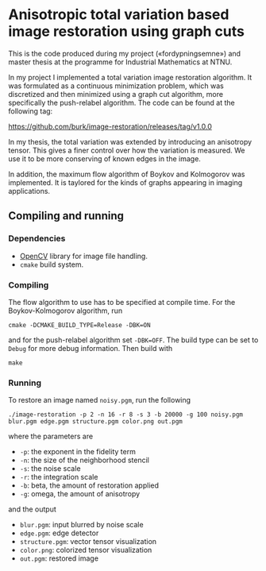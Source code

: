 Anisotropic total variation based image restoration using graph cuts
====================================================================

This is the code produced during my project («fordypningsemne») and master thesis at the programme for Industrial Mathematics at NTNU.

In my project I implemented a total variation image restoration algorithm. It was formulated as a continuous minimization problem, which was discretized and then minimized using a graph cut algorithm, more specifically the push-relabel algorithm. The code can be found at the following tag:

https://github.com/burk/image-restoration/releases/tag/v1.0.0

In my thesis, the total variation was extended by introducing an anisotropy tensor. This gives a finer control over how the variation is measured. We use it to be more conserving of known edges in the image.

In addition, the maximum flow algorithm of Boykov and Kolmogorov was implemented. It is taylored for the kinds of graphs appearing in imaging applications.

Compiling and running
---------------------

### Dependencies

* [OpenCV](http://opencv.org/) library for image file handling.
* `cmake` build system.

### Compiling

The flow algorithm to use has to be specified at compile time. For the Boykov-Kolmogorov algorithm, run

    cmake -DCMAKE_BUILD_TYPE=Release -DBK=ON
    
and for the push-relabel algorithm set `-DBK=OFF`. The build type can be set to `Debug` for more debug information. Then build with

    make
    
### Running

To restore an image named `noisy.pgm`, run the following

    ./image-restoration -p 2 -n 16 -r 8 -s 3 -b 20000 -g 100 noisy.pgm blur.pgm edge.pgm structure.pgm color.png out.pgm
    
where the parameters are

* `-p`: the exponent in the fidelity term
* `-n`: the size of the neighborhood stencil
* `-s`: the noise scale
* `-r`: the integration scale
* `-b`: beta, the amount of restoration applied
* `-g`: omega, the amount of anisotropy

and the output

* `blur.pgm`: input blurred by noise scale
* `edge.pgm`: edge detector
* `structure.pgm`: vector tensor visualization
* `color.png`: colorized tensor visualization
* `out.pgm`: restored image
